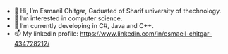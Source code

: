 - 👋 Hi, I’m Esmaeil Chitgar, Gaduated of Sharif university of thechnology.
- 👀 I’m interested in computer science.
- 🌱 I’m currently developing in C#, Java and C++.
- 📫 My linkedIn profile: https://www.linkedin.com/in/esmaeil-chitgar-434728212/
